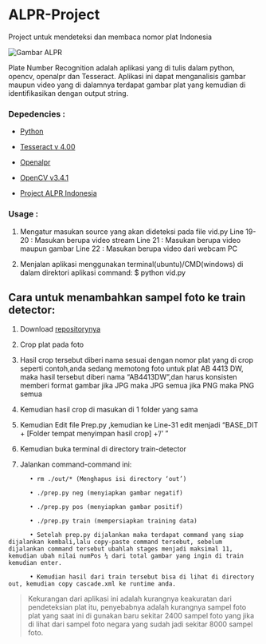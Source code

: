 # ALPR-Project
Project untuk mendeteksi dan membaca nomor plat Indonesia

![Gambar ALPR](https://image.ibb.co/gObDap/tes.jpg)

Plate Number Recognition adalah aplikasi yang di tulis dalam python, opencv, openalpr dan Tesseract. Aplikasi ini dapat menganalisis gambar maupun video yang di dalamnya terdapat gambar plat yang kemudian di identifikasikan dengan output string.

### Depedencies :

-	[Python](https://www.python.org/downloads/)

-	[Tesseract v 4.00](https://github.com/tesseract-ocr/tesseract )

-	[Openalpr]( https://github.com/openalpr/openalpr )

-	[OpenCV v3.4.1](https://github.com/opencv/opencv )

-	[Project ALPR Indonesia](https://github.com/luthfitabey/ALPR-Project )

### Usage :
1. Mengatur masukan source yang akan dideteksi pada file vid.py
   Line 19-20	: Masukan berupa video stream
   Line 21	   : Masukan berupa video maupun gambar
   Line 22	   : Masukan berupa video dari webcam PC

2.	Menjalan aplikasi menggunakan terminal(ubuntu)/CMD(windows) di dalam direktori aplikasi command: $ python vid.py


## Cara untuk menambahkan sampel foto ke train detector:
   
1. Download [repositorynya](https://github.com/openalpr/train-detector)

2. Crop plat pada foto

3. Hasil crop tersebut diberi nama sesuai dengan nomor plat yang di crop seperti contoh,anda sedang memotong foto untuk plat AB 4413   DW, maka hasil tersebut diberi nama “AB4413DW”,dan harus konsisten memberi format gambar jika JPG maka JPG semua jika PNG maka PNG         semua
4. Kemudian hasil crop di masukan di 1 folder yang sama

5. Kemudian Edit file Prep.py ,kemudian ke Line-31 edit menjadi “BASE_DIT + [Folder tempat menyimpan hasil crop] +’/’ ”

6. Kemudian buka terminal di directory train-detector

7. Jalankan command-command ini:
```
      •	rm ./out/* (Menghapus isi directory ‘out’)
   
      •	./prep.py neg (menyiapkan gambar negatif)
   
      •	./prep.py pos (menyiapkan gambar positif)
   
      •	./prep.py train (mempersiapkan training data)
   
      •	Setelah prep.py dijalankan maka terdapat command yang siap dijalankan kembali,lalu copy-paste command tersebut, sebelum dijalankan command tersebut ubahlah stages menjadi maksimal 11, kemudian ubah nilai numPos ¼ dari total gambar yang ingin di train kemudian enter.
   
      •	Kemudian hasil dari train tersebut bisa di lihat di directory out, kemudian copy cascade.xml ke runtime anda.
```
   
> Kekurangan dari aplikasi ini adalah kurangnya keakuratan dari pendeteksian plat itu, penyebabnya adalah kurangnya sampel foto plat yang saat ini di gunakan baru sekitar 2400 sampel foto yang jika di lihat dari sampel foto negara yang sudah jadi sekitar 8000 sampel foto.
